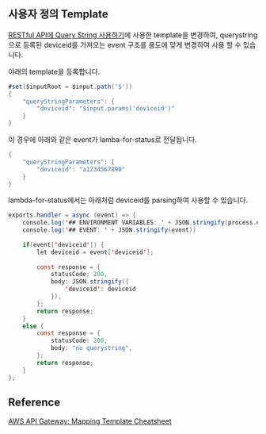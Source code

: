 ## 사용자 정의 Template

[RESTful API에 Query String 사용하기](https://github.com/kyopark2014/apigw-rest-querystring/blob/main/query-string.md)에 사용한 template을 변경하여, querystring으로 등록된 deviceid를 가져오는 event 구조를 용도에 맞게 변경하여 사용 할 수 있습니다. 


야래의 template을 등록합니다.

```java
#set($inputRoot = $input.path('$'))
{
    "queryStringParameters": {
        "deviceid": "$input.params('deviceid')"
    }
}
```

이 경우에 아래와 같은 event가 lamba-for-status로 전달됩니다.

```java
{
    "queryStringParameters": {
        "deviceid": "a1234567890"
    }
}
```

lambda-for-status에서는 아래처럼 deviceid를 parsing하여 사용할 수 있습니다. 

```java
exports.handler = async (event) => {
    console.log('## ENVIRONMENT VARIABLES: ' + JSON.stringify(process.env));
    console.log('## EVENT: ' + JSON.stringify(event))
    
    if(event['deviceid']) {
        let deviceid = event['deviceid'];
        
        const response = {
            statusCode: 200,
            body: JSON.stringify({
                'deviceid': deviceid
            }),
        };
        return response;
    }
    else {
        const response = {
            statusCode: 200,
            body: "no querystring",
        };
        return response;
    }
};
```

## Reference 

[AWS API Gateway: Mapping Template Cheatsheet](https://ncoughlin.com/posts/aws-api-gateway-cheatsheet/)




